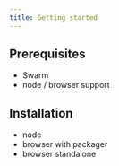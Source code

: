 ```yaml
---
title: Getting started
---
```


## Prerequisites

- Swarm
- node / browser support

## Installation

- node
- browser with packager
- browser standalone
